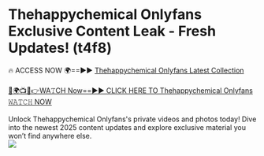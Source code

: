 # Thehappychemical Onlyfans Exclusive Content Leak - Fresh Updates! (t4f8)

🔥 ACCESS NOW 🌍==►► <a href="https://tinyurl.com/kvy9nzfs" rel="nofollow">Thehappychemical Onlyfans Latest Collection</a>
<br><br>
[🔴🌍📺📱👉WA𝚃CH Now==►► CLICK HERE TO Thehappychemical Onlyfans 𝚆𝙰𝚃𝙲𝙷 NOW](https://tinyurl.com/kvy9nzfs)
<br><br>
Unlock Thehappychemical Onlyfans's private videos and photos today! Dive into the newest 2025 content updates and explore exclusive material you won’t find anywhere else.
<br>
<a href="https://tinyurl.com/kvy9nzfs" rel="nofollow" data-target="animated-image.originalLink"><img src="https://camo.githubusercontent.com/8a4f000d20f83aca3bf7ec5f350d767afa0574a8a352519fd8cfa583a6f93a33/68747470733a2f2f692e696d6775722e636f6d2f644a486b345a712e676966" data-canonical-src="https://i.imgur.com/dJHk4Zq.gif" style="max-width: 100%; display: inline-block;" data-target="animated-image.originalImage"></a>
<br>
